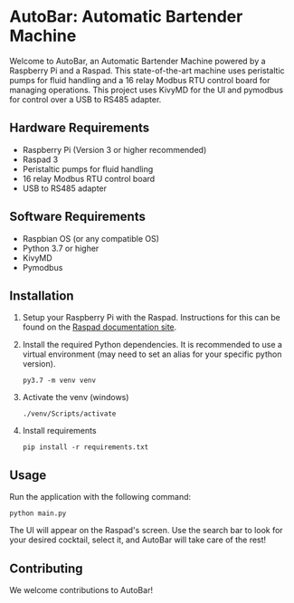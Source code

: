 # AutoBar: Automatic Bartender Machine

Welcome to AutoBar, an Automatic Bartender Machine powered by a Raspberry Pi and a Raspad. This state-of-the-art machine uses peristaltic pumps for fluid handling and a 16 relay Modbus RTU control board for managing operations. This project uses KivyMD for the UI and pymodbus for control over a USB to RS485 adapter.

## Hardware Requirements

- Raspberry Pi (Version 3 or higher recommended)
- Raspad 3
- Peristaltic pumps for fluid handling
- 16 relay Modbus RTU control board
- USB to RS485 adapter

## Software Requirements

- Raspbian OS (or any compatible OS)
- Python 3.7 or higher
- KivyMD
- Pymodbus

## Installation

1.  Setup your Raspberry Pi with the Raspad. Instructions for this can be found on the [Raspad documentation site](https://www.raspad.com/).

2.  Install the required Python dependencies. It is recommended to use a virtual environment (may need to set an alias for your specific python version).

        py3.7 -m venv venv

3.  Activate the venv (windows)

        ./venv/Scripts/activate

4.  Install requirements
    ```
    pip install -r requirements.txt
    ```

## Usage

Run the application with the following command:

    python main.py

The UI will appear on the Raspad's screen. Use the search bar to look for your desired cocktail, select it, and AutoBar will take care of the rest!

## Contributing

We welcome contributions to AutoBar!
